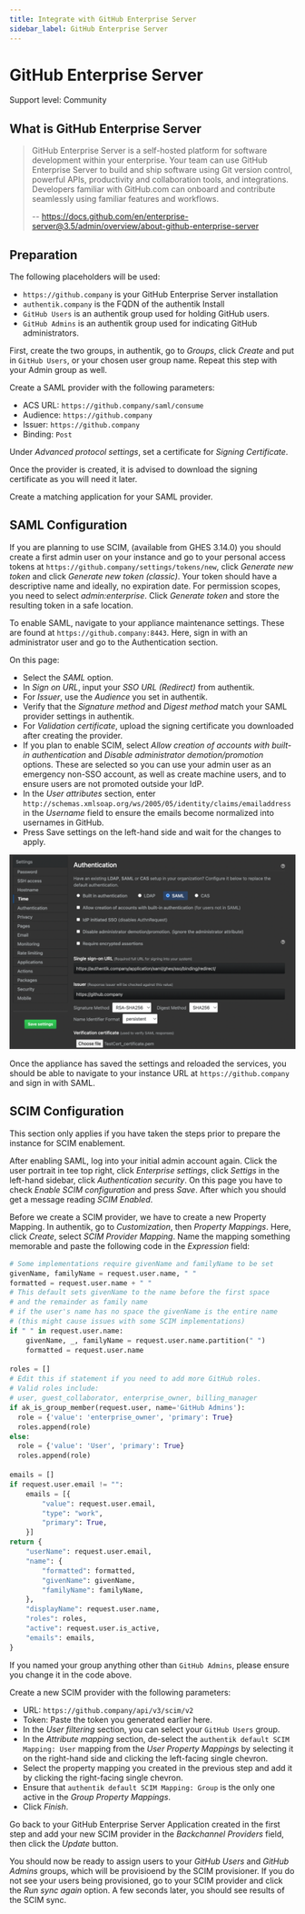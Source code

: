 ```yaml
---
title: Integrate with GitHub Enterprise Server
sidebar_label: GitHub Enterprise Server
---
```


# GitHub Enterprise Server

<span class="badge badge--secondary">Support level: Community</span>

## What is GitHub Enterprise Server

> GitHub Enterprise Server is a self-hosted platform for software development within your enterprise. Your team can use GitHub Enterprise Server to build and ship software using Git version control, powerful APIs, productivity and collaboration tools, and integrations. Developers familiar with GitHub.com can onboard and contribute seamlessly using familiar features and workflows.
>
> -- https://docs.github.com/en/enterprise-server@3.5/admin/overview/about-github-enterprise-server

## Preparation

The following placeholders will be used:

-   `https://github.company` is your GitHub Enterprise Server installation
-   `authentik.company` is the FQDN of the authentik Install
-   `GitHub Users` is an authentik group used for holding GitHub users.
-   `GitHub Admins` is an authentik group used for indicating GitHub administrators.

First, create the two groups, in authentik, go to _Groups_, click _Create_ and put in `GitHub Users`, or your chosen user group name. Repeat this step with your Admin group as well.

Create a SAML provider with the following parameters:

-   ACS URL: `https://github.company/saml/consume`
-   Audience: `https://github.company`
-   Issuer: `https://github.company`
-   Binding: `Post`

Under _Advanced protocol settings_, set a certificate for _Signing Certificate_.

Once the provider is created, it is advised to download the signing certificate as you will need it later.

Create a matching application for your SAML provider.

## SAML Configuration

If you are planning to use SCIM, (available from GHES 3.14.0) you should create a first admin user on your instance and go to your personal access tokens at `https://github.company/settings/tokens/new`, click _Generate new token_ and click _Generate new token (classic)_. Your token should have a descriptive name and ideally, no expiration date. For permission scopes, you need to select _admin:enterprise_. Click _Generate token_ and store the resulting token in a safe location.

To enable SAML, navigate to your appliance maintenance settings. These are found at `https://github.company:8443`. Here, sign in with an administrator user and go to the Authentication section.

On this page:

-   Select the _SAML_ option.
-   In _Sign on URL_, input your _SSO URL (Redirect)_ from authentik.
-   For _Issuer_, use the _Audience_ you set in authentik.
-   Verify that the _Signature method_ and _Digest method_ match your SAML provider settings in authentik.
-   For _Validation certificate_, upload the signing certificate you downloaded after creating the provider.
-   If you plan to enable SCIM, select _Allow creation of accounts with built-in authentication_ and _Disable administrator demotion/promotion_ options. These are selected so you can use your admin user as an emergency non-SSO account, as well as create machine users, and to ensure users are not promoted outside your IdP.
-   In the _User attributes_ section, enter `http://schemas.xmlsoap.org/ws/2005/05/identity/claims/emailaddress` in the _Username_ field to ensure the emails become normalized into usernames in GitHub.
-   Press Save settings on the left-hand side and wait for the changes to apply.

![Screenshot showing populated GitHub Enterprise Server SAML settings](ghes_saml_settings.png)

Once the appliance has saved the settings and reloaded the services, you should be able to navigate to your instance URL at `https://github.company` and sign in with SAML.

## SCIM Configuration

This section only applies if you have taken the steps prior to prepare the instance for SCIM enablement.

After enabling SAML, log into your initial admin account again. Click the user portrait in tee top right, click _Enterprise settings_, click _Settigs_ in the left-hand sidebar, click _Authentication security_. On this page you have to check _Enable SCIM configuration_ and press _Save_. After which you should get a message reading _SCIM Enabled_.

Before we create a SCIM provider, we have to create a new Property Mapping. In authentik, go to _Customization_, then _Property Mappings_. Here, click _Create_, select _SCIM Provider Mapping_. Name the mapping something memorable and paste the following code in the _Expression_ field:

```python
# Some implementations require givenName and familyName to be set
givenName, familyName = request.user.name, " "
formatted = request.user.name + " "
# This default sets givenName to the name before the first space
# and the remainder as family name
# if the user's name has no space the givenName is the entire name
# (this might cause issues with some SCIM implementations)
if " " in request.user.name:
    givenName, _, familyName = request.user.name.partition(" ")
    formatted = request.user.name

roles = []
# Edit this if statement if you need to add more GitHub roles.
# Valid roles include:
# user, guest_collaborator, enterprise_owner, billing_manager
if ak_is_group_member(request.user, name='GitHub Admins'):
  role = {'value': 'enterprise_owner', 'primary': True}
  roles.append(role)
else:
  role = {'value': 'User', 'primary': True}
  roles.append(role)

emails = []
if request.user.email != "":
    emails = [{
        "value": request.user.email,
        "type": "work",
        "primary": True,
    }]
return {
    "userName": request.user.email,
    "name": {
        "formatted": formatted,
        "givenName": givenName,
        "familyName": familyName,
    },
    "displayName": request.user.name,
    "roles": roles,
    "active": request.user.is_active,
    "emails": emails,
}
```

If you named your group anything other than `GitHub Admins`, please ensure you change it in the code above.

Create a new SCIM provider with the following parameters:

-   URL: `https://github.company/api/v3/scim/v2`
-   Token: Paste the token you generated earlier here.
-   In the _User filtering_ section, you can select your `GitHub Users` group.
-   In the _Attribute mapping_ section, de-select the `authentik default SCIM Mapping: User` mapping from the _User Property Mappings_ by selecting it on the right-hand side and clicking the left-facing single chevron.
-   Select the property mapping you created in the previous step and add it by clicking the right-facing single chevron.
-   Ensure that `authentik default SCIM Mapping: Group` is the only one active in the _Group Property Mappings_.
-   Click _Finish_.

Go back to your GitHub Enterprise Server Application created in the first step and add your new SCIM provider in the _Backchannel Providers_ field, then click the _Update_ button.

You should now be ready to assign users to your _GitHub Users_ and _GitHub Admins_ groups, which will be provisioend by the SCIM provisioner. If you do not see your users being provisioned, go to your SCIM provider and click the _Run sync again_ option. A few seconds later, you should see results of the SCIM sync.
